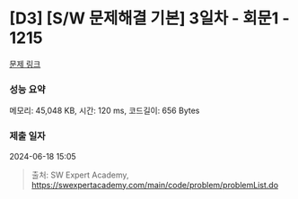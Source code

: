 # [D3] [S/W 문제해결 기본] 3일차 - 회문1 - 1215 

[문제 링크](https://swexpertacademy.com/main/code/problem/problemDetail.do?contestProbId=AV14QpAaAAwCFAYi) 

### 성능 요약

메모리: 45,048 KB, 시간: 120 ms, 코드길이: 656 Bytes

### 제출 일자

2024-06-18 15:05



> 출처: SW Expert Academy, https://swexpertacademy.com/main/code/problem/problemList.do